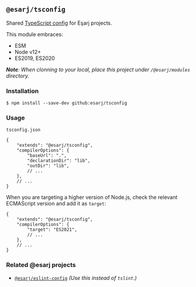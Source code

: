 ## `@esarj/tsconfig`

Shared [TypeScript config](https://www.typescriptlang.org/docs/handbook/tsconfig-json.html) for Eşarj projects.

This module embraces:
- ESM
- Node v12+
- ES2019, ES2020

***Note**: When clonning to your local, place this project under `/@esarj/modules` directory.*

### Installation

```
$ npm install --save-dev github:esarj/tsconfig
```

### Usage

`tsconfig.json`

```jsonc
{
    "extends": "@esarj/tsconfig",
    "compilerOptions": {
        "baseUrl": ".",
        "declarationDir": "lib",
        "outDir": "lib",
        // ...
    },
    // ...
}
```

When you are targeting a higher version of Node.js, check the relevant ECMAScript version and add it as `target`:

```jsonc
{
    "extends": "@esarj/tsconfig",
    "compilerOptions": {
        "target": "ES2021",
        // ...
    },
    // ...
}
```

### Related @esarj projects
- [`@esarj/eslint-config`](https://github.com/esarj/eslint-config) *(Use this instead of `tslint`.)*
